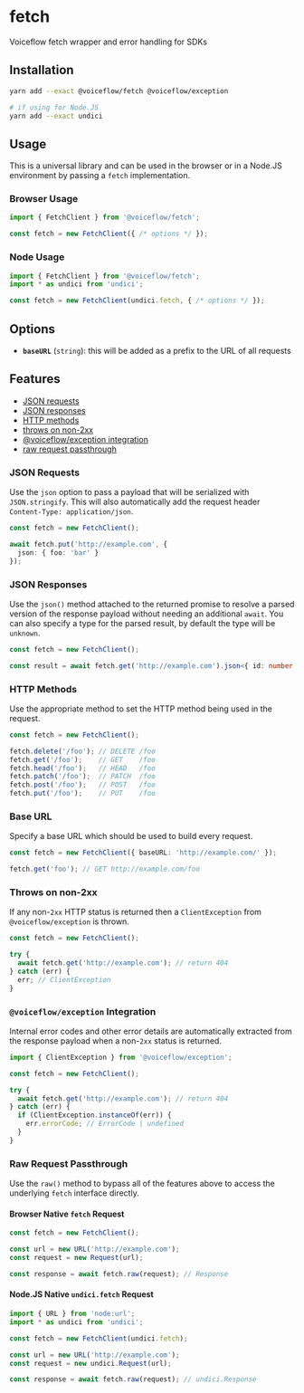 # fetch

Voiceflow fetch wrapper and error handling for SDKs

## Installation

```sh
yarn add --exact @voiceflow/fetch @voiceflow/exception

# if using for Node.JS
yarn add --exact undici
```

## Usage

This is a universal library and can be used in the browser or in a Node.JS environment by passing a `fetch` implementation.

### Browser Usage

```ts
import { FetchClient } from '@voiceflow/fetch';

const fetch = new FetchClient({ /* options */ });
```

### Node Usage

```ts
import { FetchClient } from '@voiceflow/fetch';
import * as undici from 'undici';

const fetch = new FetchClient(undici.fetch, { /* options */ });
```

## Options

- __`baseURL`__ (`string`): this will be added as a prefix to the URL of all requests

## Features

- [JSON requests](#json-requests)
- [JSON responses](#json-responses)
- [HTTP methods](#http-methods)
- [throws on non-2xx](#throws-on-non-2xx)
- [@voiceflow/exception integration](#voiceflowexception-integration)
- [raw request passthrough](#raw-request-passthrough)

### JSON Requests

Use the `json` option to pass a payload that will be serialized with `JSON.stringify`.
This will also automatically add the request header `Content-Type: application/json`.

```ts
const fetch = new FetchClient();

await fetch.put('http://example.com', {
  json: { foo: 'bar' }
});
```

### JSON Responses

Use the `json()` method attached to the returned promise to resolve a parsed version of the response payload without needing an additional `await`.
You can also specify a type for the parsed result, by default the type will be `unknown`.

```ts
const fetch = new FetchClient();

const result = await fetch.get('http://example.com').json<{ id: number, name: string }>();
```

### HTTP Methods

Use the appropriate method to set the HTTP method being used in the request.

```ts
const fetch = new FetchClient();

fetch.delete('/foo'); // DELETE /foo
fetch.get('/foo');    // GET    /foo
fetch.head('/foo');   // HEAD   /foo
fetch.patch('/foo');  // PATCH  /foo
fetch.post('/foo');   // POST   /foo
fetch.put('/foo');    // PUT    /foo
```

### Base URL

Specify a base URL which should be used to build every request.

```ts
const fetch = new FetchClient({ baseURL: 'http://example.com/' });

fetch.get('foo'); // GET http://example.com/foo
```

### Throws on non-2xx

If any non-`2xx` HTTP status is returned then a `ClientException` from `@voiceflow/exception` is thrown.

```ts
const fetch = new FetchClient();

try {
  await fetch.get('http://example.com'); // return 404
} catch (err) {
  err; // ClientException
}
```

### `@voiceflow/exception` Integration

Internal error codes and other error details are automatically extracted from the response payload when a non-`2xx` status is returned.

```ts
import { ClientException } from '@voiceflow/exception';

const fetch = new FetchClient();

try {
  await fetch.get('http://example.com'); // return 404
} catch (err) {
  if (ClientException.instanceOf(err)) {
    err.errorCode; // ErrorCode | undefined
  }
}
```

### Raw Request Passthrough

Use the `raw()` method to bypass all of the features above to access the underlying `fetch` interface directly.

#### Browser Native `fetch` Request

```ts
const fetch = new FetchClient();

const url = new URL('http://example.com');
const request = new Request(url);

const response = await fetch.raw(request); // Response
```

#### Node.JS Native `undici.fetch` Request

```ts
import { URL } from 'node:url';
import * as undici from 'undici';

const fetch = new FetchClient(undici.fetch);

const url = new URL('http://example.com');
const request = new undici.Request(url);

const response = await fetch.raw(request); // undici.Response
```
